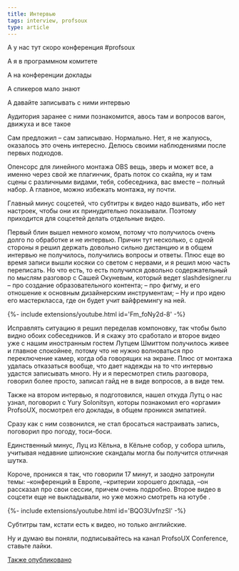 ```yaml
---
title: Интервью
tags: interview, profsoux
type: article
---
```

А у нас тут скоро конференция #profsoux

А я в программном комитете

А на конференции доклады

А спикеров мало знают

А давайте записывать с ними интервью

Аудитория заранее с ними познакомится, авось там и вопросов вагон, движуха и все такое
<!--more-->

Сам предложил – сам записываю.
Нормально.
Нет, я не жалуюсь, оказалось это очень интересно.
Делюсь своими наблюдениями после первых подходов.

Опенсорс для линейного монтажа OBS вещь, зверь и может все, а именно через свой же плагинчик, брать поток со скайпа, ну и там сцены с различными видами, тебя, собеседника, вас вместе – полный набор.
А главное, можно избежать монтажа, ну почти.

Главный минус соцсетей, что субтитры к видео надо вшивать, ибо нет настроек, чтобы они их принудительно показывали. Поэтому приходится для соцсетей делать отдельные видео.

Первый блин вышел немного комом, потому что получилось очень долго по обработке и не интервью. Причин тут несколько, с одной стороны я решил держать довольно сильно дистанцию и в общем интервью не получилось, получились вопросы и ответы. Плюс еще во время записи вышли косяки со светом с нервами, и я решил мою часть переписать. Но что есть, то есть получился довольно содержательный по мыслям разговор с Сашей Окуневым, который ведет slashdesigner.ru
– про создание образовательного контента;
– про фигму, и его отношение к основным дизайнерским инструментам;
– Ну и про идею его мастеркласса, где он будет учит вайфремингу на ней.
<div>{%- include extensions/youtube.html id='Fm_foNy2d-8' -%}</div>


Исправлять ситуацию я решил переделав компоновку, так чтобы было видно обоих собеседников.
И я скажу это сработало и второе видео уже с нашим иностранным гостем Лутцем Шмиттом получилось живее и главное спокойнее, потому что не нужно волноваться про переключение камер, когда оба говорящих на экране.
Плюс от монтажа удалась отказаться вообще, что дает надежды на то что интервью удастся записывать много.
Ну и я пересмотрел стиль разговора, говорил более просто, записал гайд не в виде вопросов, а в виде тем.

Также на втором интервью, я подготовился, нашел откуда Лутц о нас узнал, поговорил с Yury Solonitsyn, которы познакомил его «оргами» ProfsoUX, посмотрел его доклады, в общем проникся эмпатией.

Сразу как с ним созвонился, не стал бросаться настраивать запись, поговорил про погоду, тоси-боси.

Единственный минус, Луц из Кёльна, в Кёльне собор, у собора шпиль, учитывая недавние шпионские скандалы могла бы получится отличная шутка.

Короче, проникся я так, что говорили 17 минут, и заодно затронули темы:
–конференций в Европе,
–критерии хорошего доклада,
–он рассказал про свои сессии, причем очень подробно.
Второе видео в соцсети еще не выкладывали, но уже можно смотреть на ютубе .
<div>{%- include extensions/youtube.html id='BQO3UvfnzSI' -%}</div>

Cубтитры там, кстати есть к видео, но только английские.

Ну и думаю вы поняли, подписывайтесь на канал ProfsoUX Conference, ставьте лайки.


[Также опубликовано](https://www.facebook.com/ulitin.kirill/posts/2049706955078046)
